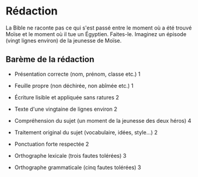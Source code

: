 # Rédaction

La Bible ne raconte pas ce qui s'est passé entre le moment où a été trouvé Moïse et le moment où il tue un Égyptien. Faites-le.
Imaginez un épisode (vingt lignes environ) de la jeunesse de Moïse.

## Barème de la rédaction

- Présentation correcte (nom, prénom, classe etc.) 1
- Feuille propre (non déchirée, non abîmée etc.) 1
- Écriture lisible et appliquée sans ratures 2
- Texte d'une vingtaine de lignes environ 2

- Compréhension du sujet (un moment de la jeunesse des deux héros) 4
- Traitement original du sujet (vocabulaire, idées, style...) 2
- Ponctuation forte respectée 2
- Orthographe lexicale (trois fautes tolérées) 3
- Orthographe grammaticale (cinq fautes tolérées) 3